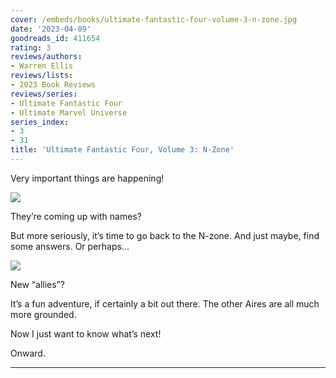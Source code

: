 ```yaml
---
cover: /embeds/books/ultimate-fantastic-four-volume-3-n-zone.jpg
date: '2023-04-09'
goodreads_id: 411654
rating: 3
reviews/authors:
- Warren Ellis
reviews/lists:
- 2023 Book Reviews
reviews/series:
- Ultimate Fantastic Four
- Ultimate Marvel Universe
series_index:
- 3
- 31
title: 'Ultimate Fantastic Four, Volume 3: N-Zone'
---
```


Very important things are happening!

![](/embeds/books/attachments/ultimate-fantastic-four-v3-5883a0.png)

They’re coming up with names?

But more seriously, it’s time to go back to the N-zone. And just maybe, find some answers. Or perhaps…

![](/embeds/books/attachments/ultimate-fantastic-four-v3-1b0b25.png)

New “allies”?

It’s a fun adventure, if certainly a bit out there. The other Aires are all much more grounded. 

Now I just want to know what’s next!

Onward. 

<!--more-->

---


